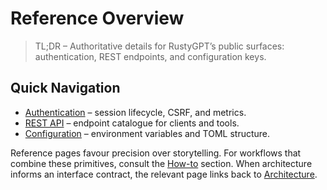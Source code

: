 # Reference Overview

> TL;DR – Authoritative details for RustyGPT’s public surfaces: authentication, REST endpoints, and configuration keys.

## Quick Navigation

- [Authentication](authentication.md) – session lifecycle, CSRF, and metrics.
- [REST API](api.md) – endpoint catalogue for clients and tools.
- [Configuration](config.md) – environment variables and TOML structure.

Reference pages favour precision over storytelling. For workflows that combine these primitives, consult the [How-to](../howto/index.md) section. When architecture informs an interface contract, the relevant page links back to [Architecture](../architecture/index.md).
